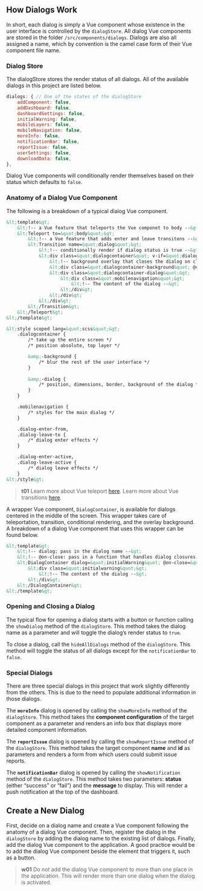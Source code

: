 ## How Dialogs Work
In short, each dialog is simply a Vue component whose existence in the user interface is controlled by the `dialogStore`. All dialog Vue components are stored in the folder `/src/components/dialogs`. Dialogs are also all assigned a name, which by convention is the camel case form of their Vue component file name.

### Dialog Store
The dialogStore stores the render status of all dialogs. All of the available dialogs in this project are listed below.

```js
dialogs: { // One of the states of the dialogStore
    addComponent: false,
    addDashboard: false,
    dashboardSettings: false,
    initialWarning: false,
    mobileLayers: false,
    mobileNavigation: false,
    moreInfo: false,
    notificationBar: false,
    reportIssue: false,
    userSettings: false,
    downloadData: false,
},
```

Dialog Vue components will conditionally render themselves based on their status which defaults to `false`.

### Anatomy of a Dialog Vue Component
The following is a breakdown of a typical dialog Vue component.


```html
&lt;template&gt;
    &lt;!-- a Vue feature that teleports the Vue componet to body --&gt;
    &lt;Teleport to=&quot;body&quot;&gt; 
        &lt;!-- a Vue feature that adds enter and leave transitons --&gt;
        &lt;Transition name=&quot;dialog&quot;&gt; 
            &lt;!-- conditionally render if dialog status is true --&gt;
            &lt;div class=&quot;dialogcontainer&quot; v-if=&quot;dialogStore.dialogs.mobileNavigation&quot;&gt; 
                &lt;!-- background overlay that closes the dialog on click --&gt;
                &lt;div class=&quot;dialogcontainer-background&quot; @click=&quot;dialogStore.hideAllDialogs&quot;&gt;&lt;/div&gt;
                &lt;div class=&quot;dialogcontainer-dialog&quot;&gt;
                    &lt;div class=&quot;mobilenavigation&quot;&gt;
                        &lt;!-- The content of the dialog --&gt;
                    &lt;/div&gt;
                &lt;/div&gt;
            &lt;/div&gt;
        &lt;/Transition&gt;
    &lt;/Teleport&gt;
&lt;/template&gt;
```

```html
&lt;style scoped lang=&quot;scss&quot;&gt;
    .dialogcontainer {
        /* take up the entire screen */
        /* position absolute, top layer */

        &amp;-background {
            /* blur the rest of the user interface */
        }
        
        &amp;-dialog {
            /* position, dimensions, border, background of the dialog */
        }
    }

    .mobilenavigation {
        /* styles for the main dialog */
    }

    .dialog-enter-from,
    .dialog-leave-to {
        /* dialog enter effects */
    }

    .dialog-enter-active,
    .dialog-leave-active {
        /* dialog leave effects */
    }
&lt;/style&gt;
```

>**t01**
>Learn more about Vue teleport [here](https://vuejs.org/guide/built-ins/teleport.html).
>Learn more about Vue transitions [here](https://vuejs.org/guide/built-ins/transition.html).

A wrapper Vue component, `DialogContainer`, is available for dialogs centered in the middle of the screen. This wrapper takes care of teleportation, transition, conditional rendering, and the overlay background. A breakdown of a dialog Vue component that uses this wrapper can be found below.

```html
&lt;template&gt;
    &lt;!-- dialog: pass in the dialog name --&gt;
    &lt;!-- @on-close: pass in a function that handles dialog closures --&gt;
    &lt;DialogContainer dialog=&quot;initialWarning&quot; @on-close=&quot;handleClose&quot;&gt;
        &lt;div class=&quot;initialwarning&quot;&gt;
            &lt;!-- The content of the dialog --&gt;
        &lt;/div&gt;
    &lt;/DialogContainer&gt;
&lt;/template&gt;
```

### Opening and Closing a Dialog
The typical flow for opening a dialog starts with a button or function calling the `showDialog` method of the `dialogStore`. This method takes the dialog name as a parameter and will toggle the dialog’s render status to `true`.

To close a dialog, call the `hideAllDialogs` method of the `dialogStore`. This method will toggle the status of all dialogs except for the `notificationBar` to `false`.

### Special Dialogs
There are three special dialogs in this project that work slightly differently from the others. This is due to the need to populate additional information in those dialogs.

The **`moreInfo`** dialog is opened by calling the `showMoreInfo` method of the `dialogStore`. This method takes the **component configuration** of the target component as a parameter and renders an info box that displays more detailed component information.

The **`reportIssue`** dialog is opened by calling the `showReportIssue` method of the `dialogStore`. This method takes the target component **name** and **id** as parameters and renders a form from which users could submit issue reports.

The **`notificationBar`** dialog is opened by calling the `showNotification` method of the `dialogStore`. This method takes two parameters: **status** (either “success” or “fail”) and the **message** to display. This will render a push notification at the top of the dashboard.

## Create a New Dialog
First, decide on a dialog name and create a Vue component following the anatomy of a dialog Vue component. Then, register the dialog in the `dialogStore` by adding the dialog name to the existing list of dialogs. Finally, add the dialog Vue component to the application. A good practice would be to add the dialog Vue component beside the element that triggers it, such as a button.

>**w01**
>Do not add the dialog Vue component to more than one place in the application. This will render more than one dialog when the dialog is activated.
